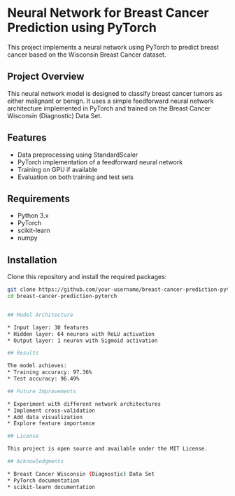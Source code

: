 # Neural Network for Breast Cancer Prediction using PyTorch

This project implements a neural network using PyTorch to predict breast cancer based on the Wisconsin Breast Cancer dataset.

## Project Overview

This neural network model is designed to classify breast cancer tumors as either malignant or benign. It uses a simple feedforward neural network architecture implemented in PyTorch and trained on the Breast Cancer Wisconsin (Diagnostic) Data Set.

## Features

- Data preprocessing using StandardScaler
- PyTorch implementation of a feedforward neural network
- Training on GPU if available
- Evaluation on both training and test sets

## Requirements

- Python 3.x
- PyTorch
- scikit-learn
- numpy

## Installation

Clone this repository and install the required packages:

```bash
git clone https://github.com/your-username/breast-cancer-prediction-pytorch.git
cd breast-cancer-prediction-pytorch


## Model Architecture

* Input layer: 30 features
* Hidden layer: 64 neurons with ReLU activation
* Output layer: 1 neuron with Sigmoid activation

## Results

The model achieves:
* Training accuracy: 97.36%
* Test accuracy: 96.49%

## Future Improvements

* Experiment with different network architectures
* Implement cross-validation
* Add data visualization
* Explore feature importance

## License

This project is open source and available under the MIT License.

## Acknowledgments

* Breast Cancer Wisconsin (Diagnostic) Data Set
* PyTorch documentation
* scikit-learn documentation
